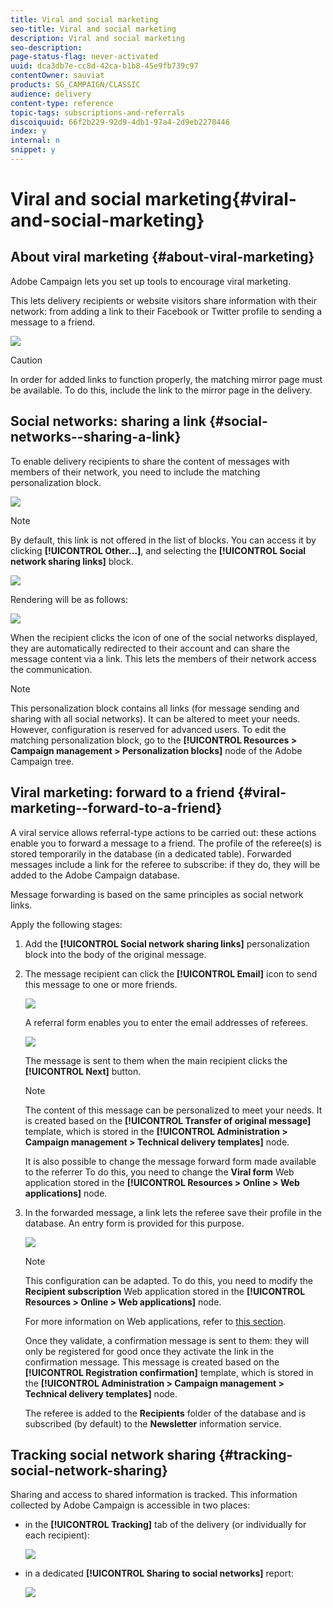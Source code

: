 ```yaml
---
title: Viral and social marketing
seo-title: Viral and social marketing
description: Viral and social marketing
seo-description: 
page-status-flag: never-activated
uuid: dca3db7e-cc8d-42ca-b1b8-45e9fb739c97
contentOwner: sauviat
products: SG_CAMPAIGN/CLASSIC
audience: delivery
content-type: reference
topic-tags: subscriptions-and-referrals
discoiquuid: 66f2b229-92d9-4db1-97a4-2d9eb2270446
index: y
internal: n
snippet: y
---
```


# Viral and social marketing{#viral-and-social-marketing}

## About viral marketing {#about-viral-marketing}

Adobe Campaign lets you set up tools to encourage viral marketing.

This lets delivery recipients or website visitors share information with their network: from adding a link to their Facebook or Twitter profile to sending a message to a friend.

![](assets/s_ncs_user_viral_icons.png)

>[!CAUTION]
>
>In order for added links to function properly, the matching mirror page must be available. To do this, include the link to the mirror page in the delivery.

## Social networks: sharing a link {#social-networks--sharing-a-link}

To enable delivery recipients to share the content of messages with members of their network, you need to include the matching personalization block.

![](assets/s_ncs_user_viral_add_link.png)

>[!NOTE]
>
>By default, this link is not offered in the list of blocks. You can access it by clicking **[!UICONTROL Other...]**, and selecting the **[!UICONTROL Social network sharing links]** block.

![](assets/s_ncs_user_viral_add_link_via_others.png)

Rendering will be as follows:

![](assets/s_ncs_user_viral_add_link_rendering.png)

When the recipient clicks the icon of one of the social networks displayed, they are automatically redirected to their account and can share the message content via a link. This lets the members of their network access the communication.

>[!NOTE]
>
>This personalization block contains all links (for message sending and sharing with all social networks). It can be altered to meet your needs. However, configuration is reserved for advanced users. To edit the matching personalization block, go to the **[!UICONTROL Resources > Campaign management > Personalization blocks]** node of the Adobe Campaign tree.

## Viral marketing: forward to a friend {#viral-marketing--forward-to-a-friend}

A viral service allows referral-type actions to be carried out: these actions enable you to forward a message to a friend. The profile of the referee(s) is stored temporarily in the database (in a dedicated table). Forwarded messages include a link for the referee to subscribe: if they do, they will be added to the Adobe Campaign database.

Message forwarding is based on the same principles as social network links.

Apply the following stages:

1. Add the **[!UICONTROL Social network sharing links]** personalization block into the body of the original message.
1. The message recipient can click the **[!UICONTROL Email]** icon to send this message to one or more friends. 

   ![](assets/s_ncs_user_viral_email_link.png)

   A referral form enables you to enter the email addresses of referees. 

   ![](assets/s_ncs_user_viral_email_msg.png)

   The message is sent to them when the main recipient clicks the **[!UICONTROL Next]** button.

   >[!NOTE]
   >
   >The content of this message can be personalized to meet your needs. It is created based on the **[!UICONTROL Transfer of original message]** template, which is stored in the **[!UICONTROL Administration > Campaign management > Technical delivery templates]** node.
   >
   >It is also possible to change the message forward form made available to the referrer To do this, you need to change the **Viral form** Web application stored in the **[!UICONTROL Resources > Online > Web applications]** node.

1. In the forwarded message, a link lets the referee save their profile in the database. An entry form is provided for this purpose. 

   ![](assets/s_ncs_user_viral_create_account_form.png)

   >[!NOTE]
   >
   >This configuration can be adapted. To do this, you need to modify the **Recipient subscription** Web application stored in the **[!UICONTROL Resources > Online > Web applications]** node.
   >
   >For more information on Web applications, refer to [this section](../../web/using/about-web-applications.md).

   Once they validate, a confirmation message is sent to them: they will only be registered for good once they activate the link in the confirmation message. This message is created based on the **[!UICONTROL Registration confirmation]** template, which is stored in the **[!UICONTROL Administration > Campaign management > Technical delivery templates]** node.

   The referee is added to the **Recipients** folder of the database and is subscribed (by default) to the **Newsletter** information service.

## Tracking social network sharing {#tracking-social-network-sharing}

Sharing and access to shared information is tracked. This information collected by Adobe Campaign is accessible in two places:

* in the **[!UICONTROL Tracking]** tab of the delivery (or individually for each recipient):

  ![](assets/s_ncs_user_network_del_tracking_tab.png)

* in a dedicated **[!UICONTROL Sharing to social networks]** report:

  ![](assets/s_ncs_user_viral_report.png)

